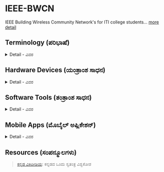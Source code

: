 # IEEE-BWCN
IEEE Building Wireless Community Network's for ITI college students... [more detail](https://blended-learning.ieee.org/Portal/Catalog/ViewCourse/11831/Building-Wireless-Community-Networks-2.0)

## Terminology (ಪರಿಭಾಷೆ)

<details>
<summary>Detail - ವಿವರ</summary>

> [Software - ತಂತ್ರಾಂಶ](https://kn.wikipedia.org/wiki/%E0%B2%A4%E0%B2%82%E0%B2%A4%E0%B3%8D%E0%B2%B0%E0%B2%BE%E0%B2%82%E0%B2%B6)

> [WWW (World Wide Web - ವರ್ಲ್ಡ್ ವೈಡ್ ವೆಬ್)](https://kn.wikipedia.org/wiki/%E0%B2%B5%E0%B2%B0%E0%B3%8D%E0%B2%B2%E0%B3%8D%E0%B2%A1%E0%B3%8D_%E0%B2%B5%E0%B3%88%E0%B2%A1%E0%B3%8D_%E0%B2%B5%E0%B3%86%E0%B2%AC%E0%B3%8D)

> [Internet - ಅಂತರಜಾಲ](https://kn.wikipedia.org/wiki/%E0%B2%85%E0%B2%82%E0%B2%A4%E0%B2%B0%E0%B2%9C%E0%B2%BE%E0%B2%B2)

> [Website - ಜಾಲತಾಣ](https://kn.wikipedia.org/wiki/%E0%B2%9C%E0%B2%BE%E0%B2%B2%E0%B2%A4%E0%B2%BE%E0%B2%A3)

> [Internet Protocol (IP) - ಅಂತರಜಾಲ ಶಿಷ್ಟಾಚಾರ](https://kn.wikipedia.org/wiki/%E0%B2%85%E0%B2%82%E0%B2%A4%E0%B2%B0%E0%B2%9C%E0%B2%BE%E0%B2%B2_%E0%B2%B6%E0%B2%BF%E0%B2%B7%E0%B3%8D%E0%B2%9F%E0%B2%BE%E0%B2%9A%E0%B2%BE%E0%B2%B0_(Internet_Protocol))

> WiFi ([Website](), [ವಿವರಣೆ](https://kn.wikipedia.org/wiki/%E0%B2%B5%E0%B3%88-%E0%B2%AB%E0%B3%88))

> WiFi Standards - ವೈಫೈ ಗುಣಮಟ್ಟ ([Website](https://standards.ieee.org/beyond-standards/the-evolution-of-wi-fi-technology-and-standards/))

</details>

## Hardware Devices (ಯಂತ್ರಾಂಶ ಸಾಧನ)

<details>
<summary>Detail - ವಿವರ</summary>

> Range Extenders - Tp-Link RE300 ([Website - ಜಾಲತಾಣ](https://www.tp-link.com/in/home-networking/range-extender/re200/), [Emulator - ಅನುಸಾಧಕ](https://emulator.tp-link.com/re300/index.html))

> Wireless N Router - TL-WR840N ([Website - ಜಾಲತಾಣ](https://www.tp-link.com/in/home-networking/wifi-router/tl-wr840n/), [Emulator - ಅನುಸಾಧಕ](https://emulator.tp-link.com/Emulator_TL-WR840NV6_EU/index.htm))

> [Tp-Link Emulator](https://www.tp-link.com/in/support/emulator/)

</details>

## Software Tools (ತಂತ್ರಾಂಶ ಸಾಧನ)

<details>
  
<summary>Detail - ವಿವರ</summary>

> Wireshark ([Website](https://www.wireshark.org/), [ವಿವರ](https://kn.wikipedia.org/wiki/%E0%B2%B5%E0%B3%88%E0%B2%B0%E0%B3%8D%E2%80%8C%E0%B2%B7%E0%B2%BE%E0%B2%B0%E0%B3%8D%E0%B2%95%E0%B3%8D%E2%80%8C), [Download](https://www.wireshark.org/download.html))

> MikroTik ([Website - ಜಾಲತಾಣ](https://mikrotik.com/))

> Kismet ([Website - ಜಾಲತಾಣ](https://www.kismetwireless.net/))

>> Kismet is an open source sniffer, WIDS, wardriver, and packet capture tool for Wi-Fi, Bluetooth, BTLE, wireless thermometers, airplanes, power meters, Zigbee, and more. (ಕಿಸ್ಮೆಟ್ ವೈ-ಫೈ, ಬ್ಲೂಟೂತ್, ಬಿಟಿಎಲ್‌ಇ, ವೈರ್‌ಲೆಸ್ ಥರ್ಮಾಮೀಟರ್‌ಗಳು, ಏರ್‌ಪ್ಲೇನ್‌ಗಳು, ಪವರ್ ಮೀಟರ್‌ಗಳು, ಜಿಗ್‌ಬೀ ಮತ್ತು ಹೆಚ್ಚಿನವುಗಳಿಗಾಗಿ ಓಪನ್ ಸೋರ್ಸ್ ಸ್ನಿಫರ್, ವೈಡ್ಸ್, ವಾರ್ಡ್‌ರೈವರ್ ಮತ್ತು ಪ್ಯಾಕೆಟ್ ಕ್ಯಾಪ್ಚರ್ ಟೂಲ್ ಆಗಿದೆ.)

> WifiInfo ([Website - ಜಾಲತಾಣ][(https://www.kismetwireless.net/](https://www.nirsoft.net/utils/wifi_information_view.html)))

>> WifiInfoView scans the wireless networks in your area and displays extensive information about them, including: Network Name (SSID), MAC Address, PHY Type (802.11g or 802.11n), RSSI, Signal Quality, Frequency, Channel Number, Maximum Speed, Company Name, Router Model and Router Name (Only for routers that provides this information), and more...

</details>

## Mobile Apps (ಮೊಬೈಲ್ ಅಪ್ಲಿಕೇಶನ್)

<details>
<summary>Detail - ವಿವರ</summary>

> Network Analyzer ([Website](https://technet.net/netanalyzer), [Google Play](https://play.google.com/store/apps/details?id=net.techet.netanalyzerlite.an))

> Wifi Analyzer ([Website](https://www.wifianalyzer.info/), [Google Play](https://play.google.com/store/apps/details?id=cz.webprovider.wifianalyzer))

> Speedtest ([Website](https://www.speedtest.net/), [Google Play](https://play.google.com/store/search?q=speedtest&c=apps))

> Fast ([Website](https://fast.com/), [Google Play](https://play.google.com/store/apps/details?id=com.netflix.Speedtest&hl=en&gl=US))

> WiFi Analyzer ([Google Play](https://play.google.com/store/apps/details?id=abdelrahman.wifianalyzerpro&pcampaignid=web_share))

> NetSopt ([Google Play](https://play.google.com/store/search?q=NetSpot&c=apps&hl=en&gl=US))

> Fing ([Google Play](https://play.google.com/store/apps/details?id=com.overlook.android.fing&hl=en&gl=US))

> Tp-Link Tether ([Google Play](https://play.google.com/store/apps/details?id=com.tplink.tether&hl=en&gl=US))

</details>

## Resources (ಸಂಪನ್ಮೂಲಗಳು)

> [ಕನ್ನಡ ವಿಕಿಪೀಡಿಯ](https://kn.wikipedia.org/wiki/%E0%B2%AE%E0%B3%81%E0%B2%96%E0%B3%8D%E0%B2%AF_%E0%B2%AA%E0%B3%81%E0%B2%9F): ಕನ್ನಡದ ಒಂದು ಸ್ವತಂತ್ರ ವಿಶ್ವಕೋಶ

